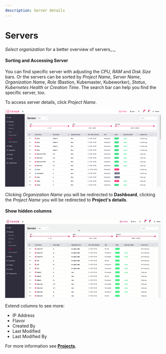 ```yaml
---
description: Server details
---
```


# Servers

_Select organization_ for a better overview of servers_._

#### Sorting and Accessing Server

You can find specific server with adjusting the _CPU_, _RAM_ and _Disk_ _Size_ bars. Or the servers can be sorted by _Project Name_, _Server Name_, _Organization Name_, _Role_ (Bastion, Kubemaster, Kubeworker), _Status_, _Kubernetes Health_ or _Creation Time_. The search bar can help you find the specific server, too.

To access server details, click _Project Name._

![Fig. 1: Servers](<../.gitbook/assets/servers (8).png>)

Clicking _Organization Name_ you will be redirected to **Dashboard**, clicking the _Project Name_ you will be redirected to **Project's details**.



#### Show hidden columns

![Fig. 2: Show hidden columns](<../.gitbook/assets/show hiddencolumns (1).gif>)

Extend columns to see more:

* IP Address
* Flavor
* Created By
* Last Modified
* Last Modified By



For more information see [**Projects**](https://itera.gitbook.io/taikun/user-guide-1/partner/projects).
